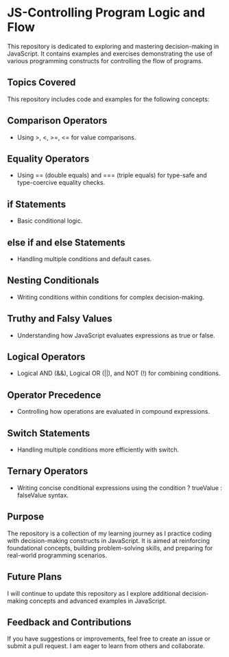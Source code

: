 # JS-Controlling Program Logic and Flow
This repository is dedicated to exploring and mastering decision-making in JavaScript. It contains examples and exercises demonstrating the use of various programming constructs for controlling the flow of programs.

## Topics Covered
This repository includes code and examples for the following concepts:

## Comparison Operators
* Using >, <, >=, <= for value comparisons.

## Equality Operators
* Using == (double equals) and === (triple equals) for type-safe and type-coercive equality checks.

## if Statements
* Basic conditional logic.

## else if and else Statements
* Handling multiple conditions and default cases.

## Nesting Conditionals
* Writing conditions within conditions for complex decision-making.

## Truthy and Falsy Values
* Understanding how JavaScript evaluates expressions as true or false.

## Logical Operators
* Logical AND (&&), Logical OR (||), and NOT (!) for combining conditions.

## Operator Precedence
* Controlling how operations are evaluated in compound expressions.

## Switch Statements
* Handling multiple conditions more efficiently with switch.

## Ternary Operators
* Writing concise conditional expressions using the condition ? trueValue : falseValue syntax.

## Purpose
The repository is a collection of my learning journey as I practice coding with decision-making constructs in JavaScript. It is aimed at reinforcing foundational concepts, building problem-solving skills, and preparing for real-world programming scenarios.

## Future Plans
I will continue to update this repository as I explore additional decision-making concepts and advanced examples in JavaScript.

## Feedback and Contributions
If you have suggestions or improvements, feel free to create an issue or submit a pull request. I am eager to learn from others and collaborate.

